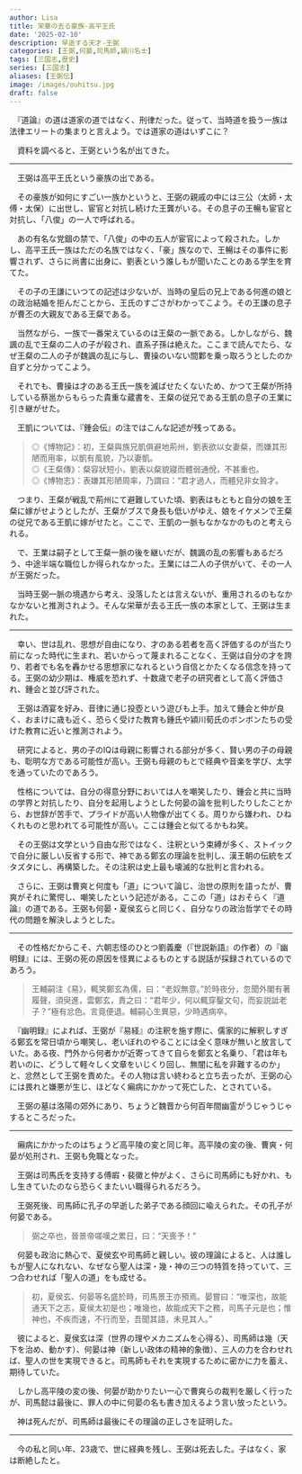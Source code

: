 ```yaml
---
author: Lisa
title: 栄華の去る豪族-高平王氏
date: '2025-02-10'
description: 早逝する天才-王弼
categories: [王弼,何晏,司馬師,潁川名士]
tags: [三国志,歴史]
series: [三国志]
aliases: [王弼伝]
image: /images/ouhitsu.jpg
draft: false
---
```


　『道論』の道は道家の道ではなく、刑律だった。従って、当時道を扱う一族は法律エリートの集まりと言えよう。では道家の道はいずこに？

　資料を調べると、王弼という名が出てきた。

---

　王弼は高平王氏という豪族の出である。

　その豪族が如何にすごい一族かというと、王弼の親戚の中には三公（太師・太傅・太保）に出世し、宦官と対抗し続けた王龔がいる。その息子の王暢も宦官と対抗し、「八俊」の一人で呼ばれる。

　あの有名な党錮の禁で、「八俊」の中の五人が宦官によって殺された。しかし、高平王氏一族はただの名族ではなく、「豪」族なので、王暢はその事件に影響されず、さらに尚書に出身に、劉表という誰しもが聞いたことのある学生を育てた。

　その子の王謙にいつての記述は少ないが、当時の皇后の兄上である何進の娘との政治結婚を拒んだことから、王氏のすごさがわかってこよう。その王謙の息子が曹丕の大親友である王粲である。

　当然ながら、一族で一番栄えているのは王粲の一脈である。しかしながら、魏諷の乱で王粲の二人の子が殺され、直系子孫は絶えた。ここまで読んでたら、なぜ王粲の二人の子が魏諷の乱に与し、曹操のいない間鄴を乗っ取ろうとしたのか自ずと分かってこよう。

　それでも、曹操は才のある王氏一族を滅ばせたくないため、かつて王粲が所持している蔡邕からもらった貴重な蔵書を、王粲の従兄である王凱の息子の王業に引き継がせた。

　王凱については、『鍾会伝』の注ではこんな記述が残ってある。

> ◎《博物記》：初，王粲與族兄凱俱避地荊州，劉表欲以女妻粲，而嫌其形陋而用率，以凱有風貌，乃以妻凱。  
> ◎《王粲傳》：粲容狀短小，劉表以粲貌寢而體弱通侻，不甚重也。  
> ◎《博物志》：表嫌其形陋周率，乃謂曰：“君才過人，而體兒非女聓才。

　つまり、王粲が戦乱で荊州にて避難していた頃、劉表はもともと自分の娘を王粲に嫁がせようとしたが、王粲がブスで身長も低いがゆえ、娘をイケメンで王粲の従兄である王凱に嫁がせたと。ここで、王凱の一脈もなかなかのものと考えられる。

　で、王業は嗣子として王粲一脈の後を継いだが、魏諷の乱の影響もあるだろう、中途半端な職位しか得られなかった。王業には二人の子供がいて、その一人が王弼だった。

　当時王弼一脈の境遇から考え、没落したとは言えないが、重用されるのもなかなかないと推測されよう。そんな栄華が去る王氏一族の本家として、王弼は生まれた。

---

　幸い、世は乱れ、思想が自由になり、才のある若者を高く評価するのが当たり前になった時代に生まれ、若いからって蔑まれることなく、王弼は自分の才を誇り、若者でも名を轟かせる思想家になれるという自信とかたくなる信念を持ってる。王弼の幼少期は、権威を恐れず、十数歳で老子の研究者として高く評価され、鍾会と並び評された。

　王弼は酒宴を好み、音律に通じ投壺という遊びも上手。加えて鍾会と仲が良く、おまけに歳も近く、恐らく受けた教育も鍾氏や潁川荀氏のボンボンたちの受けた教育に近いと推測されよう。

　研究によると、男の子のIQは母親に影響される部分が多く、賢い男の子の母親も、聡明な方である可能性が高い。王弼も母親のもとで経典や音楽を学び、太学を通っていたのであろう。

　性格については、自分の得意分野においては人を嘲笑したり、鍾会と共に当時の学界と対抗したり、自分を起用しようとした何晏の論を批判したりしたことから、お世辞が苦手で、プライドが高い人物像が出てくる。周りから嫌われ、ひねくれものと思われてる可能性が高い。ここは鍾会と似てるかもね笑。

　その王弼は文学という自由な形ではなく、注釈という束縛が多く、ストイックで自分に厳しい反省する形で、神である鄭玄の理論を批判し、漢王朝の伝統をズタズタにし、再構築した。その注釈は史上最も壊滅的な批判と言われる。

　さらに、王弼は曹爽と何度も「道」について論じ、治世の原則を語ったが、曹爽がそれに驚愕し、嘲笑したという記述がある。ここの「道」はおそらく『道論』の道である。王弼も何晏・夏侯玄らと同じく、自分なりの政治哲学でその時代の問題を解決しようとした。

---

　その性格だからこそ、六朝志怪のひとつ劉義慶（『世説新語』の作者）の『幽明録』には、王弼の死の原因を怪異によるものとする説話が採録されているのであろう。

> 王輔嗣注《易》，輒笑鄭玄為儒，曰：“老奴無意。”於時夜分，忽聞外閣有著履聲，須臾進，雲鄭玄，責之曰：“君年少，何以輒穿鑿文句，而妄説詆老子？”極有忿色。言竟便退。輔嗣心生異惡，少時遇病卒。

　『幽明録』によれば、王弼が『易経』の注釈を施す際に、儒家的に解釈しすぎる鄭玄を常日頃から嘲笑し、老いぼれのやることには全く意味が無いと放言していた。ある夜、門外から何者かが近寄ってきて自らを鄭玄と名乗り、「君は年も若いのに、どうして軽々しく文章をいじくり回し、無闇に私を非難するのか」と、忿然として王弼を責めた。その人物は言い終わると立ち去ったが、王弼の心には畏れと嫌悪が生じ、ほどなく癩病にかかって死亡した、とされている。

　王弼の墓は洛陽の郊外にあり、ちょうど魏晋から何百年間幽霊がうじゃうじゃするところだった。

---

　癩病にかかったのはちょうど高平陵の変と同じ年。高平陵の変の後、曹爽・何晏が処刑され、王弼も免職となった。

　王弼は司馬氏を支持する傅嘏・裴徽と仲がよく、さらに司馬師にも好かれ、もし生きていたのなら恐らくまたいい職得られるだろう。

　王弼死後、司馬師に孔子の早逝した弟子である顔回に喩えられた。その孔子が何晏である。

> 弼之卒也，晉景帝嗟嘆之累日，曰：“天喪予！”

　何晏も政治に熱心で、夏侯玄や司馬師と親しい。彼の理論によると、人は誰しもが聖人になれない、なぜなら聖人は深・幾・神の三つの特質を持っていて、三つ合わせれば「聖人の道」をも成せる。

> 初，夏侯玄、何晏等名盛於時，司馬景王亦預焉。晏嘗曰：“唯深也，故能通天下之志，夏侯太初是也；唯幾也，故能成天下之務，司馬子元是也；惟神也，不疾而速，不行而至，吾聞其語，未見其人。”

　彼によると、夏侯玄は深（世界の理やメカニズムを心得る）、司馬師は幾（天下を治め、動かす）、何晏は神（新しい政体の精神的象徴）、三人の力を合わせれば、聖人の世を実現できると。司馬師もそれを実現するために密かに力を蓄え、期待していた。

　しかし高平陵の変の後、何晏が助かりたい一心で曹爽らの裁判を厳しく行ったが、司馬懿は最後に、罪人の中に何晏の名も書き加えるよう言い放ったという。

　神は死んだが、司馬師は最後にその理論の正しさを証明した。

---

　今の私と同い年、23歳で、世に経典を残し、王弼は死去した。子はなく、家は断絶したと。
